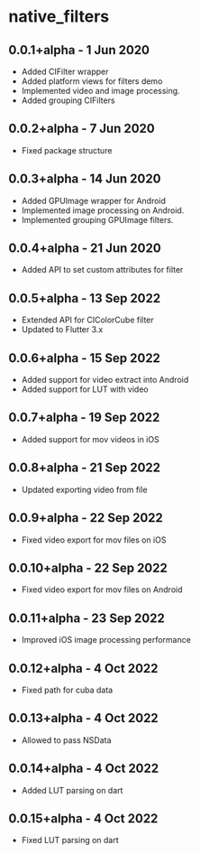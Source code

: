 # native_filters

## 0.0.1+alpha - 1 Jun 2020

* Added CIFilter wrapper 
* Added platform views for filters demo
* Implemented video and image processing.
* Added grouping CIFilters

## 0.0.2+alpha - 7 Jun 2020

* Fixed package structure

## 0.0.3+alpha - 14 Jun 2020

* Added GPUImage wrapper for Android
* Implemented image processing on Android.
* Implemented grouping GPUImage filters.

## 0.0.4+alpha - 21 Jun 2020

* Added API to set custom attributes for filter

## 0.0.5+alpha - 13 Sep 2022

* Extended API for CIColorCube filter
* Updated to Flutter 3.x 

## 0.0.6+alpha - 15 Sep 2022

* Added support for video extract into Android
* Added support for LUT with video

## 0.0.7+alpha - 19 Sep 2022

* Added support for mov videos in iOS

## 0.0.8+alpha - 21 Sep 2022

* Updated exporting video from file

## 0.0.9+alpha - 22 Sep 2022

* Fixed video export for mov files on iOS

## 0.0.10+alpha - 22 Sep 2022

* Fixed video export for mov files on Android

## 0.0.11+alpha - 23 Sep 2022

* Improved iOS image processing performance

## 0.0.12+alpha - 4 Oct 2022

* Fixed path for cuba data

## 0.0.13+alpha - 4 Oct 2022

* Allowed to pass NSData

## 0.0.14+alpha - 4 Oct 2022

* Added LUT parsing on dart

## 0.0.15+alpha - 4 Oct 2022

* Fixed LUT parsing on dart
